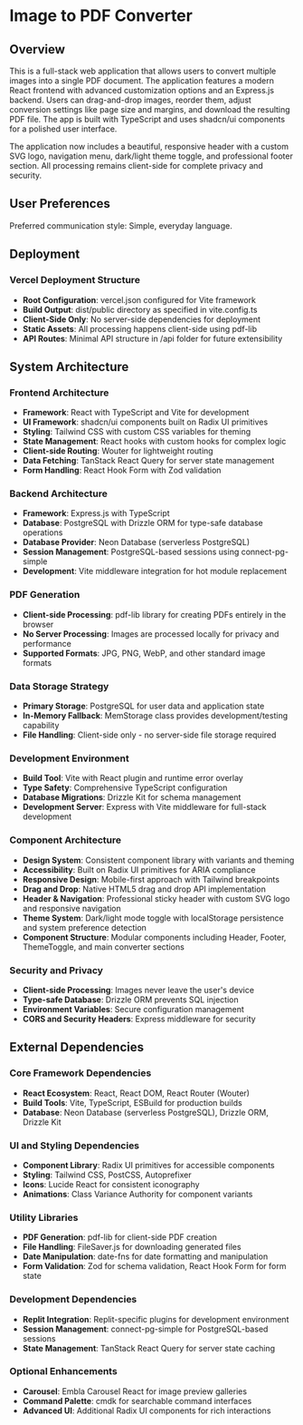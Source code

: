 # Image to PDF Converter

## Overview

This is a full-stack web application that allows users to convert multiple images into a single PDF document. The application features a modern React frontend with advanced customization options and an Express.js backend. Users can drag-and-drop images, reorder them, adjust conversion settings like page size and margins, and download the resulting PDF file. The app is built with TypeScript and uses shadcn/ui components for a polished user interface.

The application now includes a beautiful, responsive header with a custom SVG logo, navigation menu, dark/light theme toggle, and professional footer section. All processing remains client-side for complete privacy and security.

## User Preferences

Preferred communication style: Simple, everyday language.

## Deployment

### Vercel Deployment Structure
- **Root Configuration**: vercel.json configured for Vite framework
- **Build Output**: dist/public directory as specified in vite.config.ts
- **Client-Side Only**: No server-side dependencies for deployment
- **Static Assets**: All processing happens client-side using pdf-lib
- **API Routes**: Minimal API structure in /api folder for future extensibility

## System Architecture

### Frontend Architecture
- **Framework**: React with TypeScript and Vite for development
- **UI Framework**: shadcn/ui components built on Radix UI primitives
- **Styling**: Tailwind CSS with custom CSS variables for theming
- **State Management**: React hooks with custom hooks for complex logic
- **Client-side Routing**: Wouter for lightweight routing
- **Data Fetching**: TanStack React Query for server state management
- **Form Handling**: React Hook Form with Zod validation

### Backend Architecture
- **Framework**: Express.js with TypeScript
- **Database**: PostgreSQL with Drizzle ORM for type-safe database operations
- **Database Provider**: Neon Database (serverless PostgreSQL)
- **Session Management**: PostgreSQL-based sessions using connect-pg-simple
- **Development**: Vite middleware integration for hot module replacement

### PDF Generation
- **Client-side Processing**: pdf-lib library for creating PDFs entirely in the browser
- **No Server Processing**: Images are processed locally for privacy and performance
- **Supported Formats**: JPG, PNG, WebP, and other standard image formats

### Data Storage Strategy
- **Primary Storage**: PostgreSQL for user data and application state
- **In-Memory Fallback**: MemStorage class provides development/testing capability
- **File Handling**: Client-side only - no server-side file storage required

### Development Environment
- **Build Tool**: Vite with React plugin and runtime error overlay
- **Type Safety**: Comprehensive TypeScript configuration
- **Database Migrations**: Drizzle Kit for schema management
- **Development Server**: Express with Vite middleware for full-stack development

### Component Architecture
- **Design System**: Consistent component library with variants and theming
- **Accessibility**: Built on Radix UI primitives for ARIA compliance
- **Responsive Design**: Mobile-first approach with Tailwind breakpoints
- **Drag and Drop**: Native HTML5 drag and drop API implementation
- **Header & Navigation**: Professional sticky header with custom SVG logo and responsive navigation
- **Theme System**: Dark/light mode toggle with localStorage persistence and system preference detection
- **Component Structure**: Modular components including Header, Footer, ThemeToggle, and main converter sections

### Security and Privacy
- **Client-side Processing**: Images never leave the user's device
- **Type-safe Database**: Drizzle ORM prevents SQL injection
- **Environment Variables**: Secure configuration management
- **CORS and Security Headers**: Express middleware for security

## External Dependencies

### Core Framework Dependencies
- **React Ecosystem**: React, React DOM, React Router (Wouter)
- **Build Tools**: Vite, TypeScript, ESBuild for production builds
- **Database**: Neon Database (serverless PostgreSQL), Drizzle ORM, Drizzle Kit

### UI and Styling Dependencies
- **Component Library**: Radix UI primitives for accessible components
- **Styling**: Tailwind CSS, PostCSS, Autoprefixer
- **Icons**: Lucide React for consistent iconography
- **Animations**: Class Variance Authority for component variants

### Utility Libraries
- **PDF Generation**: pdf-lib for client-side PDF creation
- **File Handling**: FileSaver.js for downloading generated files
- **Date Manipulation**: date-fns for date formatting and manipulation
- **Form Validation**: Zod for schema validation, React Hook Form for form state

### Development Dependencies
- **Replit Integration**: Replit-specific plugins for development environment
- **Session Management**: connect-pg-simple for PostgreSQL-based sessions
- **State Management**: TanStack React Query for server state caching

### Optional Enhancements
- **Carousel**: Embla Carousel React for image preview galleries
- **Command Palette**: cmdk for searchable command interfaces
- **Advanced UI**: Additional Radix UI components for rich interactions